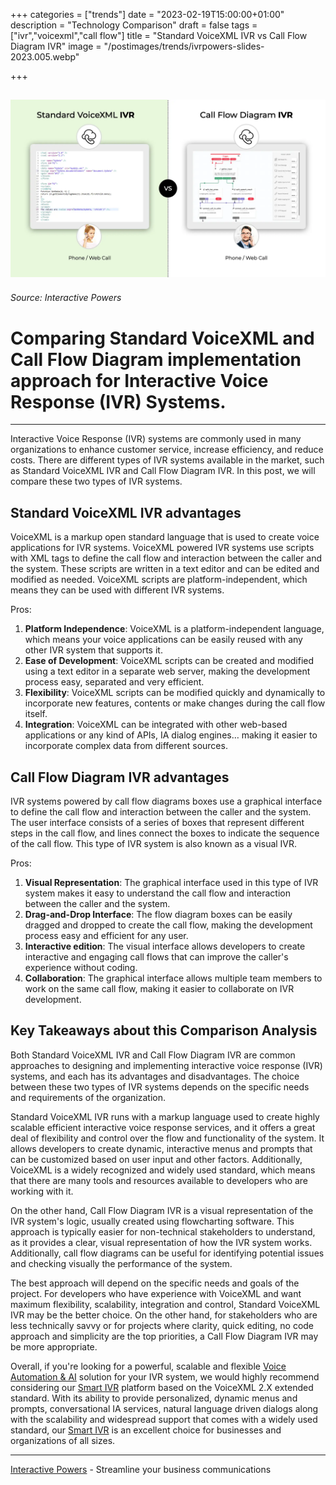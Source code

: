 +++
categories = ["trends"]
date = "2023-02-19T15:00:00+01:00"
description = "Technology Comparison"
draft = false
tags = ["ivr","voicexml","call flow"]
title = "Standard VoiceXML IVR vs Call Flow Diagram IVR"
image = "/postimages/trends/ivrpowers-slides-2023.005.webp"

+++

![Standard VoiceXML IVR vs Call Flow Diagram IVR](/postimages/trends/ivrpowers-slides-2023.005.webp)
------------
###### Source: Interactive Powers

#	Comparing Standard VoiceXML and Call Flow Diagram implementation approach for Interactive Voice Response (IVR) Systems.
--- 

Interactive Voice Response (IVR) systems are commonly used in many organizations to enhance customer service, increase efficiency, and reduce costs. There are different types of IVR systems available in the market, such as Standard VoiceXML IVR and Call Flow Diagram IVR. In this post, we will compare these two types of IVR systems.

## Standard VoiceXML IVR advantages

VoiceXML is a markup open standard language that is used to create voice applications for IVR systems. VoiceXML powered IVR systems use scripts with XML tags to define the call flow and interaction between the caller and the system. These scripts are written in a text editor and can be edited and modified as needed. VoiceXML scripts are platform-independent, which means they can be used with different IVR systems.

Pros:

1. **Platform Independence**: VoiceXML is a platform-independent language, which means your voice applications can be easily reused with any other IVR system that supports it.
2. **Ease of Development**: VoiceXML scripts can be created and modified using a text editor in a separate web server, making the development process easy, separated and very efficient.
3. **Flexibility**: VoiceXML scripts can be modified quickly and dynamically to incorporate new features, contents or make changes during the call flow itself.
4. **Integration**: VoiceXML can be integrated with other web-based applications or any kind of APIs, IA dialog engines… making it easier to incorporate complex data from different sources.

## Call Flow Diagram IVR advantages

IVR systems powered by call flow diagrams boxes use a graphical interface to define the call flow and interaction between the caller and the system. The user interface consists of a series of boxes that represent different steps in the call flow, and lines connect the boxes to indicate the sequence of the call flow. This type of IVR system is also known as a visual IVR.

Pros:

1. **Visual Representation**: The graphical interface used in this type of IVR system makes it easy to understand the call flow and interaction between the caller and the system.
2. **Drag-and-Drop Interface**: The flow diagram boxes can be easily dragged and dropped to create the call flow, making the development process easy and efficient for any user.
3. **Interactive edition**: The visual interface allows developers to create interactive and engaging call flows that can improve the caller's experience without coding.
4. **Collaboration**: The graphical interface allows multiple team members to work on the same call flow, making it easier to collaborate on IVR development.

## Key Takeaways about this Comparison Analysis

Both Standard VoiceXML IVR and Call Flow Diagram IVR are common approaches to designing and implementing interactive voice response (IVR) systems, and each has its advantages and disadvantages. The choice between these two types of IVR systems depends on the specific needs and requirements of the organization.

Standard VoiceXML IVR runs with a markup language used to create highly scalable efficient interactive voice response services, and it offers a great deal of flexibility and control over the flow and functionality of the system. It allows developers to create dynamic, interactive menus and prompts that can be customized based on user input and other factors. Additionally, VoiceXML is a widely recognized and widely used standard, which means that there are many tools and resources available to developers who are working with it.

On the other hand, Call Flow Diagram IVR is a visual representation of the IVR system's logic, usually created using flowcharting software. This approach is typically easier for non-technical stakeholders to understand, as it provides a clear, visual representation of how the IVR system works. Additionally, call flow diagrams can be useful for identifying potential issues and checking visually the performance of the system.

The best approach will depend on the specific needs and goals of the project. For developers who have experience with VoiceXML and want maximum flexibility, scalability, integration and control, Standard VoiceXML IVR may be the better choice. On the other hand, for stakeholders who are less technically savvy or for projects where clarity, quick editing, no code approach and simplicity are the top priorities, a Call Flow Diagram IVR may be more appropriate.

Overall, if you're looking for a powerful, scalable and flexible [Voice Automation & AI](https://interactivepowers.com/en/processes/voice-automation-and-ai) solution for your IVR system, we would highly recommend considering our [Smart IVR](https://interactivepowers.com/en/platforms/smartivr) platform based on the VoiceXML 2.X extended standard. With its ability to provide personalized, dynamic menus and prompts, conversational IA services, natural language driven dialogs along with the scalability and widespread support that comes with a widely used standard, our [Smart IVR](https://interactivepowers.com/en/platforms/smartivr) is an excellent choice for businesses and organizations of all sizes.

---
[Interactive Powers](http://www.ivrpowers.com/) - Streamline your business communications



